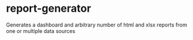 # report-generator
Generates a dashboard and arbitrary number of html and xlsx reports from one or multiple data sources 
